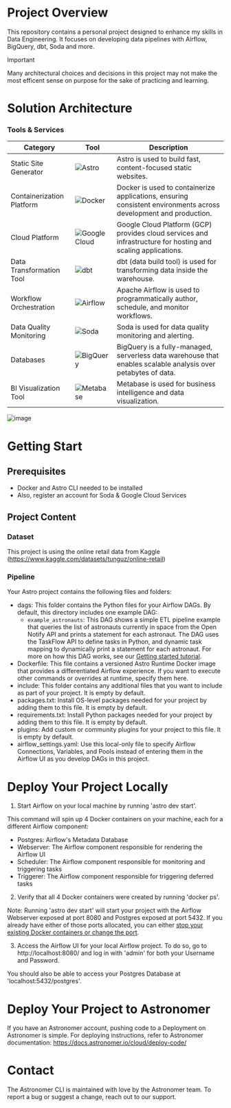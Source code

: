 Project Overview
========

This repository contains a personal project designed to enhance my skills in Data Engineering. It focuses on developing data pipelines with Airflow, BigQuery, dbt, Soda and more.

> [!IMPORTANT]
> Many architectural choices and decisions in this project may not make the most efficent sense on purpose for the sake of practicing and learning.

Solution Architecture
================

### Tools & Services

| Category                    | Tool                                                                                                                           | Description                                                                                           |
|-----------------------------|--------------------------------------------------------------------------------------------------------------------------------|-------------------------------------------------------------------------------------------------------|
| Static Site Generator       | ![Astro](https://img.shields.io/badge/Astro-FF5A1F?style=flat-square&logo=astro&logoColor=white)                               | Astro is used to build fast, content-focused static websites.                                         |
| Containerization Platform   | ![Docker](https://img.shields.io/badge/Docker-2496ED?style=flat-square&logo=docker&logoColor=white)                            | Docker is used to containerize applications, ensuring consistent environments across development and production. |
| Cloud Platform              | ![Google Cloud](https://img.shields.io/badge/Google_Cloud-4285F4?style=flat-square&logo=googlecloud&logoColor=white)           | Google Cloud Platform (GCP) provides cloud services and infrastructure for hosting and scaling applications. |
| Data Transformation Tool    | ![dbt](https://img.shields.io/badge/dbt-FF694B?style=flat-square&logo=dbt&logoColor=white)                                     | dbt (data build tool) is used for transforming data inside the warehouse.                             |
| Workflow Orchestration      | ![Airflow](https://img.shields.io/badge/Airflow-2.6.1-017CEE?style=flat-square&logo=apacheairflow&logoColor=white)             | Apache Airflow is used to programmatically author, schedule, and monitor workflows.                   |
| Data Quality Monitoring     | ![Soda](https://img.shields.io/badge/Soda-53B3CB?style=flat-square&logo=Soda&logoColor=white)                                  | Soda is used for data quality monitoring and alerting.                                                |
| Databases                   | ![BigQuery](https://img.shields.io/badge/BigQuery-4285F4?style=flat-square&logo=google-bigquery&logoColor=white)               | BigQuery is a fully-managed, serverless data warehouse that enables scalable analysis over petabytes of data. |
| BI Visualization Tool       | ![Metabase](https://img.shields.io/badge/Metabase-509EE3?style=flat-square&logo=metabase&logoColor=white)                     | Metabase is used for business intelligence and data visualization.                                    |

![image](https://github.com/user-attachments/assets/843e1427-3dc6-4606-9aa9-41dff73d7eab)


Getting Start
================

## Prerequisites
- Docker and Astro CLI needed to be installed
- Also, register an account for Soda & Google Cloud Services

## Project Content
### Dataset
This project is using the online retail data from Kaggle (https://www.kaggle.com/datasets/tunguz/online-retail)

### Pipeline
Your Astro project contains the following files and folders:

- dags: This folder contains the Python files for your Airflow DAGs. By default, this directory includes one example DAG:
    - `example_astronauts`: This DAG shows a simple ETL pipeline example that queries the list of astronauts currently in space from the Open Notify API and prints a statement for each astronaut. The DAG uses the TaskFlow API to define tasks in Python, and dynamic task mapping to dynamically print a statement for each astronaut. For more on how this DAG works, see our [Getting started tutorial](https://docs.astronomer.io/learn/get-started-with-airflow).
- Dockerfile: This file contains a versioned Astro Runtime Docker image that provides a differentiated Airflow experience. If you want to execute other commands or overrides at runtime, specify them here.
- include: This folder contains any additional files that you want to include as part of your project. It is empty by default.
- packages.txt: Install OS-level packages needed for your project by adding them to this file. It is empty by default.
- requirements.txt: Install Python packages needed for your project by adding them to this file. It is empty by default.
- plugins: Add custom or community plugins for your project to this file. It is empty by default.
- airflow_settings.yaml: Use this local-only file to specify Airflow Connections, Variables, and Pools instead of entering them in the Airflow UI as you develop DAGs in this project.

Deploy Your Project Locally
===========================

1. Start Airflow on your local machine by running 'astro dev start'.

This command will spin up 4 Docker containers on your machine, each for a different Airflow component:

- Postgres: Airflow's Metadata Database
- Webserver: The Airflow component responsible for rendering the Airflow UI
- Scheduler: The Airflow component responsible for monitoring and triggering tasks
- Triggerer: The Airflow component responsible for triggering deferred tasks

2. Verify that all 4 Docker containers were created by running 'docker ps'.

Note: Running 'astro dev start' will start your project with the Airflow Webserver exposed at port 8080 and Postgres exposed at port 5432. If you already have either of those ports allocated, you can either [stop your existing Docker containers or change the port](https://docs.astronomer.io/astro/test-and-troubleshoot-locally#ports-are-not-available).

3. Access the Airflow UI for your local Airflow project. To do so, go to http://localhost:8080/ and log in with 'admin' for both your Username and Password.

You should also be able to access your Postgres Database at 'localhost:5432/postgres'.

Deploy Your Project to Astronomer
=================================

If you have an Astronomer account, pushing code to a Deployment on Astronomer is simple. For deploying instructions, refer to Astronomer documentation: https://docs.astronomer.io/cloud/deploy-code/

Contact
=======

The Astronomer CLI is maintained with love by the Astronomer team. To report a bug or suggest a change, reach out to our support.
